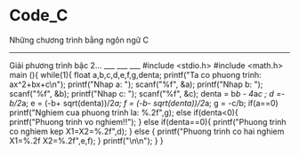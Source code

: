 # Code_C
Những chương trình bằng ngôn ngữ C
____________________________________________________________
Giải phương trình bậc 2...
	___	___	___
#include <stdio.h>
#include <math.h>
main (){
	while(1){
	float a,b,c,d,e,f,g,denta;
	printf("Ta co phuong trinh: ax^2+bx+c\n");
	printf("Nhap a: ");
	scanf("%f", &a);
	printf("Nhap b: ");
	scanf("%f", &b);
	printf("Nhap c: ");
	scanf("%f", &c);
	denta = b*b - 4*a*c ;
	d =-b/2*a;
	e = (-b+ sqrt(denta))/2*a;
	f = (-b- sqrt(denta))/2*a;
	g = -c/b;
	if(a==0)
		printf("Nghiem cua phuong trinh la: %.2f",g);
	else if(denta<0){
		printf("Phuong trinh vo nghiem!!");
	}
	else if(denta==0){
		printf("Phuong trinh co nghiem kep X1=X2=%.2f",d);
	}
	else {
		printf("Phuong trinh co hai nghiem X1=%.2f X2=%.2f",e,f);
	}
	printf("\n\n");
}
}
